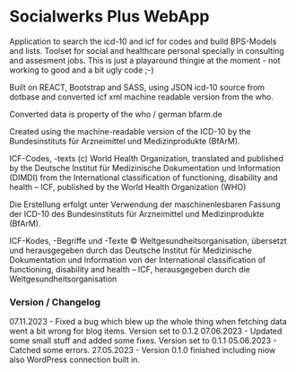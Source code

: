 # Socialwerks Plus WebApp

Application to search the icd-10 and icf for codes and build BPS-Models and lists.
Toolset for social and healthcare personal specially in consulting and assesment jobs.
This is just a playaround thingie at the moment - not working to good and a bit ugly code ;-)

Built on REACT, Bootstrap and SASS, using JSON icd-10 source from dotbase and converted icf xml machine
readable version from the who.

Converted data is property of the who / german bfarm.de

Created using the machine-readable version of the ICD-10 by the Bundesinstituts für Arzneimittel und Medizinprodukte (BfArM).

ICF-Codes, -texts (c) World Health Organization, translated and published by the Deutsche Institut für Medizinische Dokumentation und Information (DIMDI) from the International classification of functioning, disability and health – ICF, published by the World Health Organization (WHO)

Die Erstellung erfolgt unter Verwendung der maschinenlesbaren Fassung der ICD-10 des
Bundesinstituts für Arzneimittel und Medizinprodukte (BfArM).

ICF-Kodes, -Begriffe und -Texte © Weltgesundheitsorganisation,
übersetzt und herausgegeben durch das Deutsche Institut für Medizinische Dokumentation und Information von der International classification of functioning, disability and health – ICF, herausgegeben durch die Weltgesundheitsorganisation

### Version / Changelog

07.11.2023 - Fixed a bug which blew up the whole thing when fetching data went a bit wrong for blog items. Version set to 0.1.2
07.06.2023 - Updated some small stuff and added some fixes. Version set to 0.1.1
05.06.2023 - Catched some errors.
27.05.2023 - Version 0.1.0 finished including niow also WordPress connection built in.

